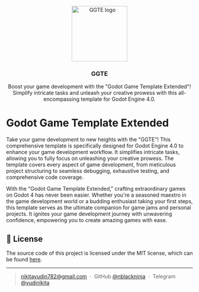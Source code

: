 <p align="center">
   <img src="https://github.com/nblackninja/godot-game-template-extended/assets/36636599/b35ae7c0-8bcc-4fba-abd2-fa415b9edb36" alt="GGTE logo" width="150">
</p>

<h3 align="center">GGTE</h3>

<p align="center">
  Boost your game development with the "Godot Game Template Extended"! Simplify intricate tasks and unleash your creative prowess with this all-encompassing template for Godot Engine 4.0.
  <br>
</p>

# Godot Game Template Extended

Take your game development to new heights with the "GGTE"! This comprehensive template is specifically designed for Godot Engine 4.0 to enhance your game development workflow. It simplifies intricate tasks, allowing you to fully focus on unleashing your creative prowess. The template covers every aspect of game development, from meticulous project structuring to seamless debugging, exhaustive testing, and comprehensive code coverage.

With the "Godot Game Template Extended," crafting extraordinary games on Godot 4 has never been easier. Whether you're a seasoned maestro in the game development world or a budding enthusiast taking your first steps, this template serves as the ultimate companion for game jams and personal projects. It ignites your game development journey with unwavering confidence, empowering you to create amazing games with ease.

## 🔐 License

The source code of this project is licensed under the MIT license, which can be found [here](LICENSE).

---

> nikitayudin782@gmail.com &nbsp;&middot;&nbsp;
> GitHub [@nblackninja](https://github.com/с) &nbsp;&middot;&nbsp;
> Telegram [@yudinikita](https://t.me/yudinikita)
